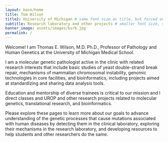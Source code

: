 ```yaml
---
layout: base/home
title: Tom Wilson
title2: University of Michigan # same font size as title, but forced onto a second line
subtitle: Research laboratory and other projects # smaller font size, shown below title+title2
banner_image: assets/images/bsrb.jpg
permalink: /
---
```


Welcome! I am Thomas E. Wilson, M.D. Ph.D., 
Professor of Pathology and Human Genetics 
at the University of Michigan Medical School.

I am a molecular genetic pathologist active in the clinic
with related research interests that include 
basic studies of yeast double-strand break repair, 
mechanisms of mammalian chromosomal instability,
genomic technologies in core facilities, and
bioinformatics, including projects aimed at standardizing and
sharing data analysis tools. 

Education and mentorship of diverse trainees
is critical to our mission and I 
direct classes and UROP and other 
research projects related to molecular genetics, 
translational research, and bioinformatics.

Please explore these pages to learn more about our goals
to advance understanding of the genetic processes that cause
mutations associated with human diseases by detecting them
in the clinical laboratory, exploring their mechanisms 
in the research laboratory, and developing resources 
to help students and other researchers do the same. 
